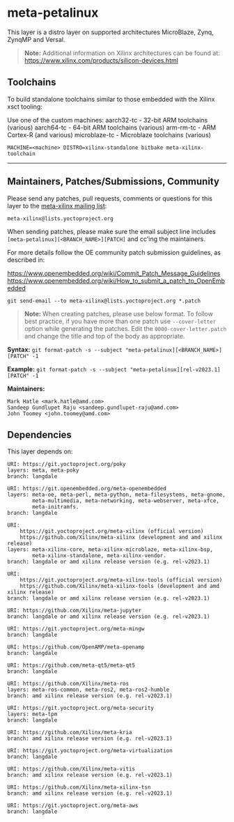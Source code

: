 # meta-petalinux

This layer is a distro layer on supported architectures MicroBlaze, Zynq, ZynqMP
and Versal.

> **Note:** Additional information on Xilinx architectures can be found at:
	https://www.xilinx.com/products/silicon-devices.html

## Toolchains

To build standalone toolchains similar to those embedded with the Xilinx xsct
tooling:

Use one of the custom machines:
  aarch32-tc - 32-bit ARM toolchains (various)
  aarch64-tc - 64-bit ARM toolchains (various)
  arm-rm-tc  - ARM Cortex-R (and various)
  microblaze-tc - Microblaze toolchains (various)
```
MACHINE=<machine> DISTRO=xilinx-standalone bitbake meta-xilinx-toolchain
```
---
## Maintainers, Patches/Submissions, Community

Please send any patches, pull requests, comments or questions for this layer to
the [meta-xilinx mailing list](https://lists.yoctoproject.org/g/meta-xilinx):

	meta-xilinx@lists.yoctoproject.org

When sending patches, please make sure the email subject line includes
`[meta-petalinux][<BRANCH_NAME>][PATCH]` and cc'ing the maintainers.

For more details follow the OE community patch submission guidelines, as described in:

https://www.openembedded.org/wiki/Commit_Patch_Message_Guidelines
https://www.openembedded.org/wiki/How_to_submit_a_patch_to_OpenEmbedded

`git send-email --to meta-xilinx@lists.yoctoproject.org *.patch`

> **Note:** When creating patches, please use below format. To follow best practice,
> if you have more than one patch use `--cover-letter` option while generating the
> patches. Edit the `0000-cover-letter.patch` and change the title and top of the
> body as appropriate.

**Syntax:**
`git format-patch -s --subject "meta-petalinux][<BRANCH_NAME>][PATCH" -1`

**Example:**
`git format-patch -s --subject "meta-petalinux][rel-v2023.1][PATCH" -1`

**Maintainers:**

	Mark Hatle <mark.hatle@amd.com>
	Sandeep Gundlupet Raju <sandeep.gundlupet-raju@amd.com>
	John Toomey <john.toomey@amd.com>

## Dependencies

This layer depends on:

	URI: https://git.yoctoproject.org/poky
	layers: meta, meta-poky
	branch: langdale

	URI: https://git.openembedded.org/meta-openembedded
	layers: meta-oe, meta-perl, meta-python, meta-filesystems, meta-gnome,
            meta-multimedia, meta-networking, meta-webserver, meta-xfce,
            meta-initramfs.
	branch: langdale

	URI:
        https://git.yoctoproject.org/meta-xilinx (official version)
        https://github.com/Xilinx/meta-xilinx (development and amd xilinx release)
	layers: meta-xilinx-core, meta-xilinx-microblaze, meta-xilinx-bsp,
            meta-xilinx-standalone, meta-xilinx-vendor.
	branch: langdale or amd xilinx release version (e.g. rel-v2023.1)

	URI:
        https://git.yoctoproject.org/meta-xilinx-tools (official version)
        https://github.com/Xilinx/meta-xilinx-tools (development and amd xilinx release)
	branch: langdale or amd xilinx release version (e.g. rel-v2023.1)

	URI: https://github.com/Xilinx/meta-jupyter
	branch: langdale or amd xilinx release version (e.g. rel-v2023.1)

	URI: https://git.yoctoproject.org/meta-mingw
	branch: langdale

	URI: https://github.com/OpenAMP/meta-openamp
	branch: langdale

	URI: https://github.com/meta-qt5/meta-qt5
	branch: langdale

	URI: https://github.com/Xilinx/meta-ros
	layers: meta-ros-common, meta-ros2, meta-ros2-humble
	branch: amd xilinx release version (e.g. rel-v2023.1)

	URI: https://git.yoctoproject.org/meta-security
	layers: meta-tpm
	branch: langdale

	URI: https://github.com/Xilinx/meta-kria
	branch: amd xilinx release version (e.g. rel-v2023.1)

	URI: https://git.yoctoproject.org/meta-virtualization
	branch: langdale

	URI: https://github.com/Xilinx/meta-vitis
	branch: amd xilinx release version (e.g. rel-v2023.1)

	URI: https://github.com/Xilinx/meta-xilinx-tsn
	branch: amd xilinx release version (e.g. rel-v2023.1)

	URI: https://git.yoctoproject.org/meta-aws
	branch: langdale
